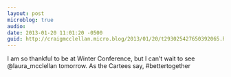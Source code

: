 ```yaml
---
layout: post
microblog: true
audio: 
date: 2013-01-20 11:01:20 -0500
guid: http://craigmcclellan.micro.blog/2013/01/20/t293025427650392065.html
---
```

I am so thankful to be at Winter Conference, but I can’t wait to see @laura_mcclellan tomorrow. As the Cartees say, #bettertogether
